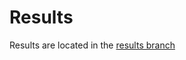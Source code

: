 # Results

Results are located in the [results branch](https://github.com/Angelmmiguel/botleague/tree/results)
